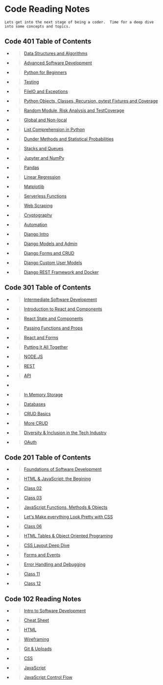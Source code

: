 # Code Reading Notes

    Lets get into the next stage of being a coder.  Time for a deep dive into some concepts and topics.  

## Code 401 Table of Contents

- > [Data Structures and Algorithms](readingnotes401/data-structures-algorithms.md)

- > [Advanced Software Development](readingnotes401/README.md)

- > [Python for Beginners](readingnotes401/class-01.md)

- > [Testing](readingnotes401/class-02.md)

- > [FileIO and Exceptions](readingnotes401/class-03.md)

- > [Python Objects, Classes, Recursion, pytest Fixtures and Coverage](readingnotes401/class-04.md)

- > [Random Module, Risk Analysis and TestCoverage](readingnotes401/class-06.md)

- > [Global and Non-local](readingnotes401/class-07.md)

- > [List Comprehension in Python](readingnotes401/class-08.md)

- > [Dunder Methods and Statistical Probabilities](readingnotes401/class-09.md)

- > [Stacks and Queues](readingnotes401/class-10.md)

- > [Jupyter and NumPy](readingnotes401/class-11.md)

- > [Pandas](readingnotes401/class-12.md)

- > [Linear Regression](readingnotes401/class-13.md)

- > [Matplotlib](readingnotes401/class-14.md)

- > [Serverless Functions](readingnotes401/class-16.md)

- > [Web Scraping](readingnotes401/class-17.md)

- > [Cryptography](readingnotes401/class-18.md)

- > [Automation](readingnotes401/class-19.md)

- > [Django Intro](readingnotes401/class-26.md)

- > [Django Models and Admin](readingnotes401/class-27.md)

- > [Django Forms and CRUD](readingnotes401/class-28.md)

- > [Django Custom User Models](readingnotes401/class-29.md)

- > [Django REST Framework and Docker](readingnotes401/class-31.md)

## Code 301 Table of Contents

- > [Intermediate Software Development](readingnotes301/README.md)

- > [Introduction to React and Components](readingnotes301/class-01.md)

- > [React State and Components](readingnotes301/class-02.md)

- > [Passing Functions and Props](readingnotes301/class-03.md)

- > [React and Forms](readingnotes301/class-04.md)

- > [Putting It All Together](readingnotes301/class-05.md)

- > [NODE.JS](readingnotes301/class-06.md)

- > [REST](readingnotes301/class-07.md)

- > [API](readingnotes301/class-08.md)

- > [](readingnotes301/class-09.md)

- > [In Memory Storage](readingnotes301/class-10.md)

- > [Databases](readingnotes301/class-11.md)

- > [CRUD Basics](readingnotes301/class-12.md)

- > [More CRUD](readingnotes301/class-13.md)

- > [Diversity & Inclusion in the Tech Industry](readingnotes301/class-14.md)

- > [OAuth](readingnotes301/class-15.md)

## Code 201 Table of Contents

- > [Foundations of Software Development](readingnotes201/README.md)

- > [HTML & JavaScript: the Begining](readingnotes201/class-01.md)

- > [Class 02](readingnotes201/class-02.md)

- > [Class 03](readingnotes201/class-03.md)

- > [JavaScript Functions, Methods & Objects](readingnotes201/class-04.md)

- > [Let's Make everything Look Pretty with CSS](readingnotes201/class-05.md)

- > [Class 06](readingnotes201/class-06.md)

- > [HTML Tables & Object Oriented Programing](readingnotes201/class-07.md)

- > [CSS Layout Deep Dive](readingnotes201/class-08.md)

- > [Forms and Events](readindnotes201/class-09.md)

- > [Error Handling and Debugging](readingnotes201/class-10.md)

- > [Class 11](readingnotes201/class-06.md)

- > [Class 12](readingnotes201/class-06.md)

## Code 102 Reading Notes

- > [Intro to Software Development](readingnotes102/README.md)

- > [Cheat Sheet](readingnotes102/cheat-sheet.md)

- > [HTML](readingnotes102/html-reading.md)

- > [Wireframing](readingnotes102/wireframe-reading-notes.md)

- > [Git & Uploads](readingnotes102/git-uploads.md)

- > [CSS](readingnotes102/css-reading.md)

- > [JavaScript](readingnotes102/JavaScript-reading.md)

- > [JavaScript Control Flow](readingnotes102/JavaScript-Control-Flow.md)
